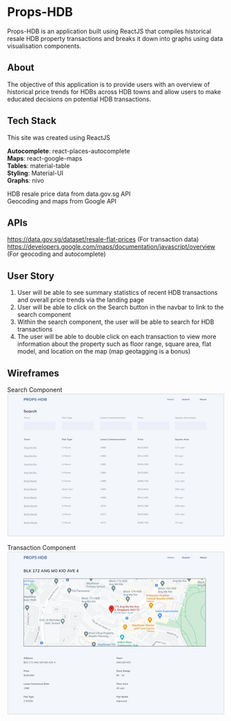 # Props-HDB
Props-HDB is an application built using ReactJS that compiles historical resale HDB property transactions and breaks it down into graphs using data visualisation components.

## About
The objective of this application is to provide users with an overview of historical price trends for HDBs across HDB towns and allow users to make educated decisions on potential HDB transactions. 

## Tech Stack
This site was created using ReactJS

**Autocomplete**: react-places-autocomplete  
**Maps**: react-google-maps  
**Tables**: material-table  
**Styling**: Material-UI  
**Graphs**: nivo  

HDB resale price data from data.gov.sg API  
Geocoding and maps from Google API  

## APIs
https://data.gov.sg/dataset/resale-flat-prices (For transaction data)
https://developers.google.com/maps/documentation/javascript/overview (For geocoding and autocomplete)

## User Story
1) User will be able to see summary statistics of recent HDB transactions and overall price trends via the landing page
2) User will be able to click on the Search button in the navbar to link to the search component
3) Within the search component, the user will be able to search for HDB transactions
4) The user will be able to double click on each transaction to view more information about the property such as floor range, square area, flat model, and location on the map (map geotagging is a bonus)

## Wireframes
Search Component  
![](src/Images/SearchComponent.jpg)

Transaction Component  
![](src/Images/TransactionComponent.jpg)
